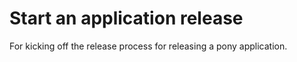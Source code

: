 # Start an application release

For kicking off the release process for releasing a pony application.
